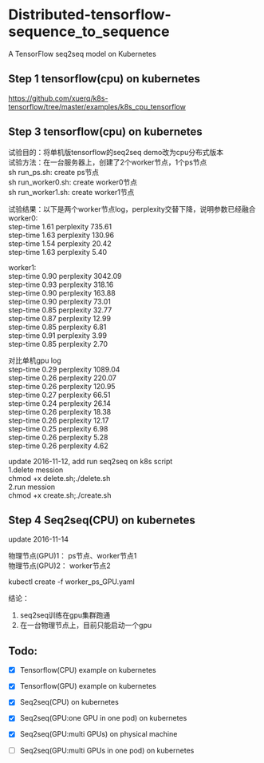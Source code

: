 # Distributed-tensorflow-sequence_to_sequence
A TensorFlow seq2seq model on Kubernetes

## Step 1 tensorflow(cpu) on kubernetes
https://github.com/xuerq/k8s-tensorflow/tree/master/examples/k8s_cpu_tensorflow

## Step 3 tensorflow(cpu) on kubernetes
试验目的：将单机版tensorflow的seq2seq demo改为cpu分布式版本<br>
试验方法：在一台服务器上，创建了2个worker节点，1个ps节点<br>
   sh run_ps.sh: create ps节点<br>
   sh run_worker0.sh: create worker0节点<br>
   sh run_worker1.sh: create worker1节点<br>

试验结果：以下是两个worker节点log，perplexity交替下降，说明参数已经融合<br>
worker0:<br>
step-time 1.61 perplexity 735.61<br>
step-time 1.63 perplexity 130.96<br>
step-time 1.54 perplexity 20.42<br>
step-time 1.63 perplexity 5.40<br>

worker1:<br>
step-time 0.90 perplexity 3042.09<br>
step-time 0.93 perplexity 318.16<br>
step-time 0.90 perplexity 163.88<br>
step-time 0.90 perplexity 73.01<br>
step-time 0.85 perplexity 32.77<br>
step-time 0.87 perplexity 12.99<br>
step-time 0.85 perplexity 6.81<br>
step-time 0.91 perplexity 3.99<br>
step-time 0.85 perplexity 2.70<br>

对比单机gpu log<br>
step-time 0.29 perplexity 1089.04<br>
step-time 0.26 perplexity 220.07<br>
step-time 0.26 perplexity 120.95<br>
step-time 0.27 perplexity 66.51<br>
step-time 0.24 perplexity 26.14<br>
step-time 0.26 perplexity 18.38<br>
step-time 0.26 perplexity 12.17<br>
step-time 0.25 perplexity 6.98<br>
step-time 0.26 perplexity 5.28<br>
step-time 0.26 perplexity 4.62<br>

update 2016-11-12, add run seq2seq on k8s script<br>
1.delete mession<br>
  chmod +x delete.sh;./delete.sh<br>
2.run mession<br>
  chmod +x create.sh;./create.sh<br>

## Step 4 Seq2seq(CPU) on kubernetes
update 2016-11-14<br>

物理节点(GPU)1： ps节点、worker节点1<br>
物理节点(GPU)2： worker节点2<br>

kubectl create -f worker_ps_GPU.yaml<br>

结论：<br>
1. seq2seq训练在gpu集群跑通<br>
2. 在一台物理节点上，目前只能启动一个gpu<br>

## Todo:
- [x] Tensorflow(CPU) example on kubernetes
- [x] Tensorflow(GPU) example on kubernetes
- [x] Seq2seq(CPU) on kubernetes
- [x] Seq2seq(GPU:one GPU in one pod) on kubernetes
- [x] Seq2seq(GPU:multi GPUs) on physical machine
- [ ] Seq2seq(GPU:multi GPUs in one pod) on kubernetes

